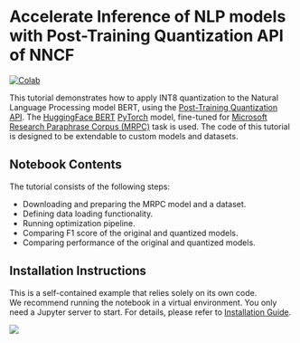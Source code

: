 # Accelerate Inference of NLP models with Post-Training Quantization API of NNCF

[![Colab](https://colab.research.google.com/assets/colab-badge.svg)](https://colab.research.google.com/github/openvinotoolkit/openvino_notebooks/blob/latest/notebooks/language-quantize-bert/language-quantize-bert.ipynb)

This tutorial demonstrates how to apply INT8 quantization to the Natural Language Processing model BERT,
using the [Post-Training Quantization API](https://docs.openvino.ai/2024/openvino-workflow/model-optimization-guide/quantizing-models-post-training/basic-quantization-flow.html).
The [HuggingFace BERT](https://huggingface.co/docs/transformers/model_doc/bert) [PyTorch](https://pytorch.org/) model,
fine-tuned for [Microsoft Research Paraphrase Corpus (MRPC)](https://www.microsoft.com/en-us/download/details.aspx?id=52398) task
is used. The code of this tutorial is designed to be extendable to custom models and datasets.

## Notebook Contents

The tutorial consists of the following steps:

* Downloading and preparing the MRPC model and a dataset.
* Defining data loading functionality.
* Running optimization pipeline.
* Comparing F1 score of the original and quantized models.
* Comparing performance of the original and quantized models.

## Installation Instructions

This is a self-contained example that relies solely on its own code.</br>
We recommend running the notebook in a virtual environment. You only need a Jupyter server to start.
For details, please refer to [Installation Guide](../../README.md).

<img referrerpolicy="no-referrer-when-downgrade" src="https://static.scarf.sh/a.png?x-pxid=5b5a4db0-7875-4bfb-bdbd-01698b5b1a77&file=notebooks/language-quantize-bert/README.md" />
